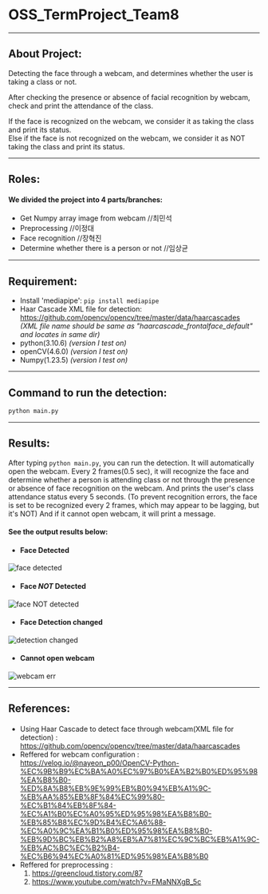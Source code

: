 # OSS_TermProject_Team8   
***
## **About Project:**   
Detecting the face through a webcam, and determines whether the user is taking a class or not.   


After checking the presence or absence of facial recognition by webcam, check and print the attendance of the class.   

If the face is recognized on the webcam, we consider it as taking the class and print its status.    
Else if the face is not recognized on the webcam, we consider it as NOT taking the class and print its status.
***

## **Roles:**   
#### We divided the project into 4 parts/branches:
- Get Numpy array image from webcam  //최민석   
- Preprocessing //이정대   
- Face recognition  //장혁진   
- Determine whether there is a person or not  //임상균 
***

## **Requirement:**
- Install 'mediapipe': ```pip install mediapipe```   
- Haar Cascade XML file for detection:   
https://github.com/opencv/opencv/tree/master/data/haarcascades   
*(XML file name should be same as "haarcascade_frontalface_default" and locates in same dir)*
- python(3.10.6) *(version I test on)*   
- openCV(4.6.0) *(version I test on)*   
- Numpy(1.23.5) *(version I test on)*   
***

## **Command to run the detection:**   
```python
python main.py   
``` 
***

## **Results:**   
After typing ```python main.py```, you can run the detection. It will automatically open the webcam. Every 2 frames(0.5 sec), it will recognize the face and determine whether a person is attending class or not through the presence or absence of face recognition on the webcam. And prints the user's class attendance status every 5 seconds. (To prevent recognition errors, the face is set to be recognized every 2 frames, which may appear to be lagging, but it's NOT) And if it cannot open webcam, it will print a message.

#### See the output results below:   

- #### Face Detected   

![face detected](https://user-images.githubusercontent.com/106862808/207097459-5a49fc74-e734-489d-aaac-439da0c9cd9d.png)   

- #### Face *NOT* Detected   

![face NOT detected](https://user-images.githubusercontent.com/106862808/207097101-9859fde1-7caf-40eb-9772-e14559672e59.png)   

- #### Face Detection changed
![detection changed](https://user-images.githubusercontent.com/106862808/207104920-cd73bdb9-c3a7-4d35-87ec-aece128ecd4d.png)   

- #### Cannot open webcam
![webcam err](https://user-images.githubusercontent.com/106862808/207139829-fc4d8680-f8db-4954-bf3c-51526d4c1590.png)   
***

## **References:**    
#### 
- Using Haar Cascade to detect face through webcam(XML file for detection) :   
https://github.com/opencv/opencv/tree/master/data/haarcascades
- Reffered for webcam configuration :   
https://velog.io/@nayeon_p00/OpenCV-Python-%EC%9B%B9%EC%BA%A0%EC%97%B0%EA%B2%B0%ED%95%98%EA%B8%B0-%ED%8A%B8%EB%9E%99%EB%B0%94%EB%A1%9C-%EB%AA%85%EB%8F%84%EC%99%80-%EC%B1%84%EB%8F%84-%EC%A1%B0%EC%A0%95%ED%95%98%EA%B8%B0-%EB%85%B8%EC%9D%B4%EC%A6%88-%EC%A0%9C%EA%B1%B0%ED%95%98%EA%B8%B0-%EB%9D%BC%EB%B2%A8%EB%A7%81%EC%9C%BC%EB%A1%9C-%EB%AC%BC%EC%B2%B4-%EC%B6%94%EC%A0%81%ED%95%98%EA%B8%B0
- Reffered for preprocessing :
  1. https://greencloud.tistory.com/87
  2. https://www.youtube.com/watch?v=FMaNNXgB_5c
